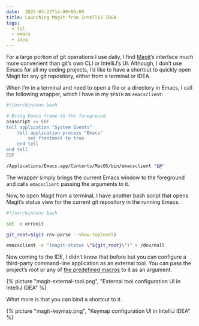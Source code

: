 ```yaml
---
date:  2025-03-23T14:00+00:00
title: Launching Magit from IntelliJ IDEA
tags:
  - til
  - emacs
  - idea
---
```


For a large portion of git operations I use daily, I find [Magit](https://magit.vc/)’s interface much more convenient than git’s own CLI or IntelliJ’s UI. Although, I don’t use Emacs for all my coding projects, I’d like to have a shortcut to quickly open Magit for any git repository, either from a terminal or IDEA.

When I’m in a terminal and need to open a file or a directory in Emacs, I call the following wrapper, which I have in my `$PATH` as `emacsclient`:

```bash
#!/usr/bin/env bash

# Bring Emacs frame to the foreground
osascript << EOF
tell application "System Events"
	tell application process "Emacs"
		set frontmost to true
	end tell
end tell
EOF

/Applications/Emacs.app/Contents/MacOS/bin/emacsclient "$@"
```

The wrapper simply brings the current Emacs window to the foreground and calls `emacsclient` passing the arguments to it.

Now, to open Magit from a terminal, I have another bash script that opens Magit’s status view for the current git repository in the running Emacs.

```bash
#!/usr/bin/env bash

set -o errexit

git_root=$(git rev-parse --show-toplevel)

emacsclient -e "(magit-status \"${git_root}\")" > /dev/null
```

Now coming to the IDE, I didn’t know that before but you can configure a third-party command-line application as an external tool.
You can pass the project’s root or any of [the predefined macros](https://www.jetbrains.com/help/idea/built-in-macros.html) to it as an argument.

{% picture "magit-external-tool.png", "External tool configuration UI in IntelliJ IDEA" %}

What more is that you can bind a shortcut to it.

{% picture "magit-keymap.png", "Keymap configuration UI in IntelliJ IDEA" %}
